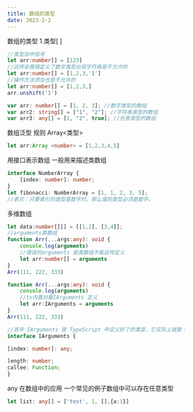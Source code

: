 ```yaml
---
title: 数组的类型
date: 2023-2-2
---
```

数组的类型
1.类型[ ]

```typescript
//类型加中括号
let arr:number[] = [123]
//这样会报错定义了数字类型出现字符串是不允许的
let arr:number[] = [1,2,3,'1']
//操作方法添加也是不允许的
let arr:number[] = [1,2,3,]
arr.unshift('1')

var arr: number[] = [1, 2, 3]; //数字类型的数组
var arr2: string[] = ["1", "2"]; //字符串类型的数组
var arr3: any[] = [1, "2", true]; //任意类型的数组
```

数组泛型
规则  Array<类型>

```typescript
let arr:Array <number> = [1,2,3,4,5]
```

用接口表示数组
一般用来描述类数组

```typescript
interface NumberArray {
    [index: number]: number;
}
let fibonacci: NumberArray = [1, 1, 2, 3, 5];
//表示：只要索引的类型是数字时，那么值的类型必须是数字。
```

多维数组

```typescript
let data:number[][] = [[1,2], [3,4]];
//arguments类数组
function Arr(...args:any): void {
    console.log(arguments)
    //错误的arguments 是类数组不能这样定义
    let arr:number[] = arguments
}
Arr(111, 222, 333)

function Arr(...args:any): void {
    console.log(arguments)
    //ts内置对象IArguments 定义
    let arr:IArguments = arguments
}
Arr(111, 222, 333)

//其中 IArguments 是 TypeScript 中定义好了的类型，它实际上就是：
interface IArguments {

[index: number]: any;

length: number;
callee: Function;
}
```

any 在数组中的应用
一个常见的例子数组中可以存在任意类型

```typescript
let list: any[] = ['test', 1, [],{a:1}]
```

